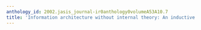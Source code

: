 ```yaml
---
anthology_id: 2002.jasis_journal-ir0anthology0volumeA53A10.7
title: 'Information architecture without internal theory: An inductive design process'
---
```

